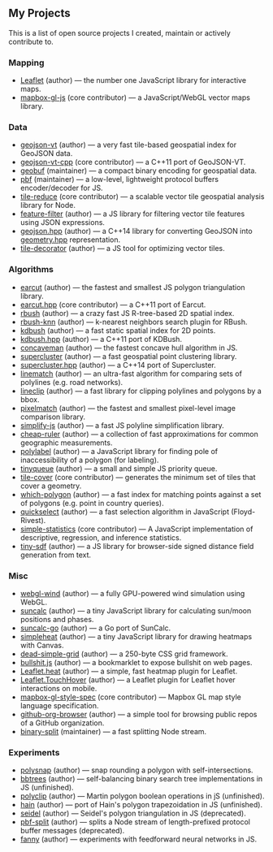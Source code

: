 ## My Projects

This is a list of open source projects I created, maintain or actively contribute to.

### Mapping

- [Leaflet](https://github.com/Leaflet/Leaflet) (author) — the number one JavaScript library for interactive maps.
- [mapbox-gl-js](https://github.com/mapbox/mapbox-gl-js) (core contributor) — a JavaScript/WebGL vector maps library.

### Data

- [geojson-vt](https://github.com/mapbox/geojson-vt) (author) — a very fast tile-based geospatial index for GeoJSON data.
- [geojson-vt-cpp](https://github.com/mapbox/geojson-vt-cpp) (core contributor) — a C++11 port of GeoJSON-VT.
- [geobuf](https://github.com/mapbox/geobuf) (maintainer) — a compact binary encoding for geospatial data.
- [pbf](https://github.com/mapbox/pbf) (maintainer) — a low-level, lightweight protocol buffers encoder/decoder for JS.
- [tile-reduce](https://github.com/mapbox/tile-reduce) (core contributor) — a scalable vector tile geospatial analysis library for Node.
- [feature-filter](https://github.com/mapbox/feature-filter/) (author) — a JS library for filtering vector tile features using JSON expressions.
- [geojson.hpp](https://github.com/mapbox/geojson.hpp) (author) — a C++14 library for converting GeoJSON into [geometry.hpp](https://github.com/mapbox/geometry.hpp) representation.
- [tile-decorator](https://github.com/mapbox/tile-decorator) (author) — a JS tool for optimizing vector tiles.

### Algorithms

- [earcut](https://github.com/mapbox/earcut) (author) — the fastest and smallest JS polygon triangulation library.
- [earcut.hpp](https://github.com/mapbox/earcut.hpp) (core contributor) — a C++11 port of Earcut.
- [rbush](https://github.com/mourner/rbush) (author) — a crazy fast JS R-tree-based 2D spatial index.
- [rbush-knn](https://github.com/mourner/rbush-knn) (author) — k-nearest neighbors search plugin for RBush.
- [kdbush](https://github.com/mourner/kdbush) (author) — a fast static spatial index for 2D points.
- [kdbush.hpp](https://github.com/mourner/kdbush.hpp) (author) — a C++11 port of KDBush.
- [concaveman](https://github.com/mapbox/concaveman) (author) — the fastest concave hull algorithm in JS.
- [supercluster](https://github.com/mapbox/supercluster) (author) — a fast geospatial point clustering library.
- [supercluster.hpp](https://github.com/mapbox/supercluster.hpp) (author) — a C++14 port of Supercluster.
- [linematch](https://github.com/mapbox/linematch) (author) — an ultra-fast algorithm for comparing sets of polylines (e.g. road networks).
- [lineclip](https://github.com/mapbox/lineclip) (author) — a fast library for clipping polylines and polygons by a bbox.
- [pixelmatch](https://github.com/mapbox/pixelmatch) (author) — the fastest and smallest pixel-level image comparison library.
- [simplify-js](https://github.com/mourner/simplify-js) (author) — a fast JS polyline simplification library.
- [cheap-ruler](https://github.com/mapbox/cheap-ruler) (author) — a collection of fast approximations for common geographic measurements.
- [polylabel](https://github.com/mapbox/polylabel) (author) — a JavaScript library for finding pole of inaccessibility of a polygon (for labeling).
- [tinyqueue](https://github.com/mourner/tinyqueue) (author) — a small and simple JS priority queue.
- [tile-cover](https://github.com/mapbox/tile-cover) (core contributor) — generates the minimum set of tiles that cover a geometry.
- [which-polygon](https://github.com/mapbox/which-polygon) (author) — a fast index for matching points against a set of polygons (e.g. point in country queries).
- [quickselect](https://github.com/mourner/quickselect) (author) — a fast selection algorithm in JavaScript (Floyd-Rivest).
- [simple-statistics](https://github.com/simple-statistics/simple-statistics) (core contributor) — A JavaScript implementation of descriptive, regression, and inference statistics.
- [tiny-sdf](https://github.com/mapbox/tiny-sdf) (author) — a JS library for browser-side signed distance field generation from text.

### Misc

- [webgl-wind](https://github.com/mapbox/webgl-wind) (author) — a fully GPU-powered wind simulation using WebGL.
- [suncalc](https://github.com/mourner/suncalc) (author) — a tiny JavaScript library for calculating sun/moon positions and phases.
- [suncalc-go](https://github.com/mourner/suncalc-go) (author) — a Go port of SunCalc.
- [simpleheat](https://github.com/mourner/simpleheat) (author) — a tiny JavaScript library for drawing heatmaps with Canvas.
- [dead-simple-grid](https://github.com/mourner/dead-simple-grid) (author) — a 250-byte CSS grid framework.
- [bullshit.js](https://github.com/mourner/bullshit.js) (author) — a bookmarklet to expose bullshit on web pages.
- [Leaflet.heat](https://github.com/Leaflet/Leaflet.heat) (author) — a simple, fast heatmap plugin for Leaflet.
- [Leaflet.TouchHover](https://github.com/mourner/Leaflet.TouchHover) (author) — a Leaflet plugin for Leaflet hover interactions on mobile.
- [mapbox-gl-style-spec](https://github.com/mapbox/mapbox-gl-style-spec) (core contributor) — Mapbox GL map style language specification.
- [github-org-browser](https://github.com/mapbox/github-org-browser) (author) — a simple tool for browsing public repos of a GitHub organization.
- [binary-split](https://github.com/maxogden/binary-split) (maintainer) — a fast splitting Node stream.

### Experiments

- [polysnap](https://github.com/mapbox/polysnap) (author) — snap rounding a polygon with self-intersections.
- [bbtrees](https://github.com/mourner/bbtree) (author) — self-balancing binary search tree implementations in JS (unfinished).
- [polyclip](https://github.com/mapbox/polyclip) (author) — Martin polygon boolean operations in jS (unfinished).
- [hain](https://github.com/mourner/hain) (author) — port of Hain's polygon trapezoidation in JS (unfinished).
- [seidel](https://github.com/mapbox/seidel) (author) — Seidel's polygon triangulation in JS (deprecated).
- [pbf-split](https://github.com/mourner/pbf-split) (author) — splits a Node stream of length-prefixed protocol buffer messages (deprecated).
- [fanny](https://github.com/mourner/fanny) (author) — experiments with feedforward neural networks in JS.
